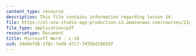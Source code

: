 ```yaml
---
content_type: resource
description: This file contains information regarding lesson 14.
file: https://ol-ocw-studio-app-production.s3.amazonaws.com/courses/21g-104-chinese-iv-regular-spring-2004/3de0efdb2f8c7ed947c77455bd186597_MIT21G_104S04_L14.pdf
file_type: application/pdf
resourcetype: Document
title: Microsoft Word - L-14
uid: 3de0efdb-2f8c-7ed9-47c7-7455bd186597
---
```

